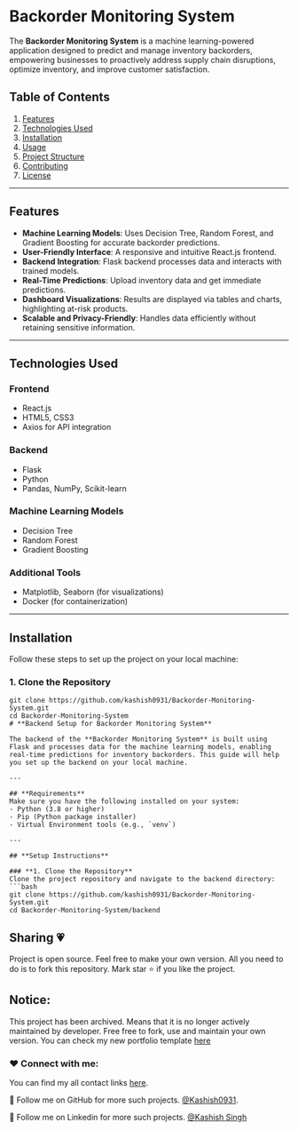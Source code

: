 # **Backorder Monitoring System**

The **Backorder Monitoring System** is a machine learning-powered application designed to predict and manage inventory backorders, empowering businesses to proactively address supply chain disruptions, optimize inventory, and improve customer satisfaction.

## **Table of Contents**
1. [Features](#features)
2. [Technologies Used](#technologies-used)
3. [Installation](#installation)
4. [Usage](#usage)
5. [Project Structure](#project-structure)
6. [Contributing](#contributing)
7. [License](#license)

---

## **Features**
- **Machine Learning Models**: Uses Decision Tree, Random Forest, and Gradient Boosting for accurate backorder predictions.
- **User-Friendly Interface**: A responsive and intuitive React.js frontend.
- **Backend Integration**: Flask backend processes data and interacts with trained models.
- **Real-Time Predictions**: Upload inventory data and get immediate predictions.
- **Dashboard Visualizations**: Results are displayed via tables and charts, highlighting at-risk products.
- **Scalable and Privacy-Friendly**: Handles data efficiently without retaining sensitive information.

---

## **Technologies Used**
### **Frontend**
- React.js
- HTML5, CSS3
- Axios for API integration

### **Backend**
- Flask
- Python
- Pandas, NumPy, Scikit-learn

### **Machine Learning Models**
- Decision Tree
- Random Forest
- Gradient Boosting

### **Additional Tools**
- Matplotlib, Seaborn (for visualizations)
- Docker (for containerization)

---

## **Installation**
Follow these steps to set up the project on your local machine:

### **1. Clone the Repository**
```console
git clone https://github.com/kashish0931/Backorder-Monitoring-System.git
cd Backorder-Monitoring-System
# **Backend Setup for Backorder Monitoring System**

The backend of the **Backorder Monitoring System** is built using Flask and processes data for the machine learning models, enabling real-time predictions for inventory backorders. This guide will help you set up the backend on your local machine.

---

## **Requirements**
Make sure you have the following installed on your system:
- Python (3.8 or higher)
- Pip (Python package installer)
- Virtual Environment tools (e.g., `venv`)

---

## **Setup Instructions**

### **1. Clone the Repository**
Clone the project repository and navigate to the backend directory:
```bash
git clone https://github.com/kashish0931/Backorder-Monitoring-System.git
cd Backorder-Monitoring-System/backend
```

 ## Sharing 💗

Project is open source. Feel free to make your own version. All you need to do is to fork this repository. Mark star ⭐ if you like the project.

## Notice:

This project has been archived. Means that it is no longer actively maintained by developer. Free free to fork, use and maintain your own version. You can check my new portfolio template [here](https://github.com/Kashish0931/)
### ❤️ Connect with me:

You can find my all contact links [here](#).

💙 Follow me on GitHub for more such projects. [@Kashish0931](https://github.com/Kashish0931).                           

💙 Follow me on Linkedin for more such projects. [@Kashish Singh](https://www.linkedin.com/in/kashish-singh-b78a85236/)

